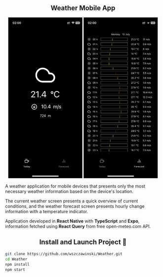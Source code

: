 <h2 align="center">
  Weather Mobile App
</h2>

<p align="center">  
  <img alt="WeatherAppMainScreen" src="https://github.com/wszczawinski/Weather/blob/main/src/images/WeatherMain.PNG" width="240" /> 
  <img alt="WeatherAppMainScreen" src="https://github.com/wszczawinski/Weather/blob/main/src/images/WeatherForecast.PNG" width="240" /></p> 


<p align="center">
    <p>A weather application for mobile devices that presents only the most necessary weather information based on the device's location.</p>
    <p>The current weather screen presents a quick overview of current conditions, and the weather forecast screen presents hourly change information with a temperature indicator.</p>
    <p>Application developed in <b>React Native</b> with <b>TypeScript</b> and <b>Expo</b>, information fetched using <b>React Query</b> from free open-meteo.com API.</p>
</p>

<h2 align="center">
  Install and Launch Project 🚀
</h2>

```bash
git clone https://github.com/wszczawinski/Weather.git
cd Weather
npm install
npm start
```
